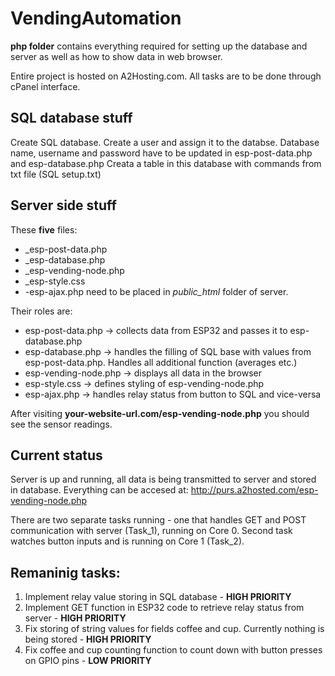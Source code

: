 # VendingAutomation

**php folder** contains everything required for setting up the database and server as well as how to show data in web browser.

Entire project is hosted on A2Hosting.com. All tasks are to be done through cPanel interface.

## SQL database stuff

Create SQL database. Create a user and assign it to the databse. Database name, username and password have to be updated in esp-post-data.php and esp-database.php
Creata a table in this database with commands from txt file (SQL setup.txt)


## Server side stuff

These **five** files:

* _esp-post-data.php
* _esp-database.php
* _esp-vending-node.php
* _esp-style.css
* -esp-ajax.php
need to be placed in _public_html_ folder of server.

Their roles are:

* esp-post-data.php -> collects data from ESP32 and passes it to esp-database.php
* esp-database.php -> handles the filling of SQL base with values from esp-post-data.php. Handles all additional function (averages etc.)
* esp-vending-node.php -> displays all data in the browser
* esp-style.css -> defines styling of esp-vending-node.php
* esp-ajax.php -> handles relay status from button to SQL and vice-versa


After visiting **your-website-url.com/esp-vending-node.php** you should see the sensor readings.

## Current status

Server is up and running, all data is being transmitted to server and stored in database.
Everything can be accesed at: 
http://purs.a2hosted.com/esp-vending-node.php

There are two separate tasks running - one that handles GET and POST communication with server (Task_1), running on Core 0.
Second task watches button inputs and is running on Core 1 (Task_2).

## Remaninig tasks:

1. Implement relay value storing in SQL database - **HIGH PRIORITY** 
2. Implement GET function in ESP32 code to retrieve relay status from server - **HIGH PRIORITY** 
3. Fix storing of string values for fields coffee and cup. Currently nothing is being stored - **HIGH PRIORITY**
4. Fix coffee and cup counting function to count down with button presses on GPIO pins - **LOW PRIORITY**
